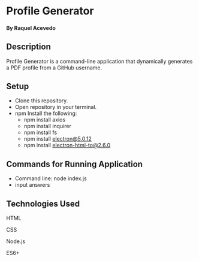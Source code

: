 # Profile Generator

#### By Raquel Acevedo

## Description
Profile Generator is a command-line application that dynamically generates a PDF profile from a GitHub username. 

## Setup

* Clone this repository.
* Open repository in your terminal.
* npm Install the following:
    * npm install axios
    * npm install inquirer
    * npm install fs
    * npm install electron@5.0.12
    * npm install electron-html-to@2.6.0

## Commands for Running Application

* Command line: node index.js 
* input answers 

## Technologies Used

HTML

CSS

Node.js

ES6+
